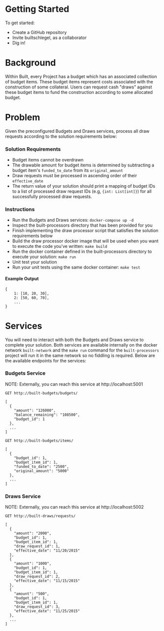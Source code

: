 # Getting Started

To get started:
* Create a GitHub repository
* Invite builtschlegel, as a collaborator
* Dig in!

# Background

Within Built, every Project has a budget which has an associated collection of budget items. These budget items represent costs associated with the construction of some collateral. Users can request cash "draws" against these budget items to fund the construction according to some allocated budget.

# Problem

Given the preconfigured Budgets and Draws services, process all draw requests according to the
solution requirements below:

### Solution Requirements

* Budget items cannot be overdrawn
* The drawable amount for budget items is determined by subtracting a budget item's `funded_to_date` from its `original_amount`
* Draw requests must be processed in ascending order of their `effective_date`
* The return value of your solution should print a mapping of budget IDs to a list of processed draw request IDs (e.g, `{int: List[int]}`) for all successfully processed draw requests.

### Instructions

* Run the Budgets and Draws services: `docker-compose up -d`
* Inspect the built-processors directory that has been provided for you
* Finish implementing the draw processor script that satisfies the solution requirements below
* Build the draw processor docker image that will be used when you want to execute the code you've written: `make build`
* Run the docker container defined in the built-processors directory to execute your solution: `make run`
* Unit test your solution
* Run your unit tests using the same docker container: `make test`

#### Example Output

```
{
    1: [10, 20, 30],
    2: [50, 60, 70],
    ...
}
```

# Services

You will need to interact with both the Budgets and Draws service to complete your solution. Both services are available internally on the docker network `built-network` and the `make run` command for the `built-processors` project will run it in the same network so no fiddling is required. Below are the available endpoints for the services:

### Budgets Service

NOTE: Externally, you can reach this service at http://localhost:5001

```
GET http://built-budgets/budgets/

[
  {
    "amount": "126000",
    "balance_remaining": "108500",
    "budget_id": 1
  },
  ...
]
```

```
GET http://built-budgets/items/

[
  {
    "budget_id": 1,
    "budget_item_id": 1,
    "funded_to_date": "2500",
    "original_amount": "5000"
  },
  ...
]
```

### Draws Service

NOTE: Externally, you can reach this service at http://localhost:5002

```
GET http://built-draws/requests/

[
  {
    "amount": "2000",
    "budget_id": 1,
    "budget_item_id": 1,
    "draw_request_id": 1,
    "effective_date": "11/20/2015"
  },
  {
    "amount": "1000",
    "budget_id": 1,
    "budget_item_id": 1,
    "draw_request_id": 2,
    "effective_date": "11/15/2015"
  },
  {
    "amount": "500",
    "budget_id": 1,
    "budget_item_id": 1,
    "draw_request_id": 3,
    "effective_date": "11/25/2015"
  },
  ...
]
```
